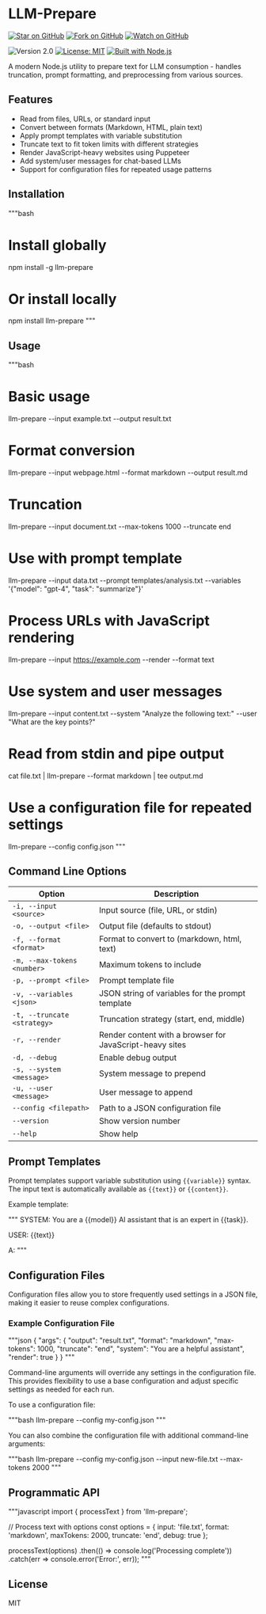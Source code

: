 # LLM-Prepare

[![Star on GitHub](https://img.shields.io/github/stars/samestrin/llm-prepare?style=social)](https://github.com/samestrin/llm-prepare/stargazers) [![Fork on GitHub](https://img.shields.io/github/forks/samestrin/llm-prepare?style=social)](https://github.com/samestrin/llm-prepare/network/members) [![Watch on GitHub](https://img.shields.io/github/watchers/samestrin/llm-prepare?style=social)](https://github.com/samestrin/llm-prepare/watchers)

![Version 2.0](https://img.shields.io/badge/Version-2.0-blue) [![License: MIT](https://img.shields.io/badge/License-MIT-yellow.svg)](https://opensource.org/licenses/MIT) [![Built with Node.js](https://img.shields.io/badge/Built%20with-Node.js-green)](https://nodejs.org/)

A modern Node.js utility to prepare text for LLM consumption - handles truncation, prompt formatting, and preprocessing from various sources.

## Features

- Read from files, URLs, or standard input
- Convert between formats (Markdown, HTML, plain text)
- Apply prompt templates with variable substitution
- Truncate text to fit token limits with different strategies
- Render JavaScript-heavy websites using Puppeteer
- Add system/user messages for chat-based LLMs
- Support for configuration files for repeated usage patterns

## Installation

"""bash
# Install globally
npm install -g llm-prepare

# Or install locally
npm install llm-prepare
"""

## Usage

"""bash
# Basic usage
llm-prepare --input example.txt --output result.txt

# Format conversion
llm-prepare --input webpage.html --format markdown --output result.md

# Truncation
llm-prepare --input document.txt --max-tokens 1000 --truncate end

# Use with prompt template
llm-prepare --input data.txt --prompt templates/analysis.txt --variables '{"model": "gpt-4", "task": "summarize"}'

# Process URLs with JavaScript rendering
llm-prepare --input https://example.com --render --format text

# Use system and user messages
llm-prepare --input content.txt --system "Analyze the following text:" --user "What are the key points?"

# Read from stdin and pipe output
cat file.txt | llm-prepare --format markdown | tee output.md

# Use a configuration file for repeated settings
llm-prepare --config config.json
"""

## Command Line Options

| Option | Description |
|--------|-------------|
| `-i, --input <source>` | Input source (file, URL, or stdin) |
| `-o, --output <file>` | Output file (defaults to stdout) |
| `-f, --format <format>` | Format to convert to (markdown, html, text) |
| `-m, --max-tokens <number>` | Maximum tokens to include |
| `-p, --prompt <file>` | Prompt template file |
| `-v, --variables <json>` | JSON string of variables for the prompt template |
| `-t, --truncate <strategy>` | Truncation strategy (start, end, middle) |
| `-r, --render` | Render content with a browser for JavaScript-heavy sites |
| `-d, --debug` | Enable debug output |
| `-s, --system <message>` | System message to prepend |
| `-u, --user <message>` | User message to append |
| `--config <filepath>` | Path to a JSON configuration file |
| `--version` | Show version number |
| `--help` | Show help |

## Prompt Templates

Prompt templates support variable substitution using `{{variable}}` syntax. The input text is automatically available as `{{text}}` or `{{content}}`.

Example template:

"""
SYSTEM: You are a {{model}} AI assistant that is an expert in {{task}}.

USER: {{text}}

A:
"""

## Configuration Files

Configuration files allow you to store frequently used settings in a JSON file, making it easier to reuse complex configurations.

### Example Configuration File

"""json
{
  "args": {
    "output": "result.txt",
    "format": "markdown",
    "max-tokens": 1000,
    "truncate": "end",
    "system": "You are a helpful assistant",
    "render": true
  }
}
"""

Command-line arguments will override any settings in the configuration file. This provides flexibility to use a base configuration and adjust specific settings as needed for each run.

To use a configuration file:

"""bash
llm-prepare --config my-config.json
"""

You can also combine the configuration file with additional command-line arguments:

"""bash
llm-prepare --config my-config.json --input new-file.txt --max-tokens 2000
"""

## Programmatic API

"""javascript
import { processText } from 'llm-prepare';

// Process text with options
const options = {
  input: 'file.txt',
  format: 'markdown',
  maxTokens: 2000,
  truncate: 'end',
  debug: true
};

processText(options)
  .then(() => console.log('Processing complete'))
  .catch(err => console.error('Error:', err));
"""

## License

MIT
